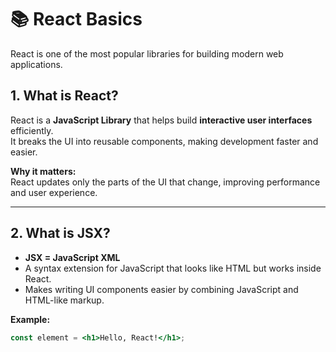 # 📚 React Basics

React is one of the most popular libraries for building modern web applications.

## 1. What is React?
React is a **JavaScript Library** that helps build **interactive user interfaces** efficiently.  
It breaks the UI into reusable components, making development faster and easier.

**Why it matters:**  
React updates only the parts of the UI that change, improving performance and user experience.

---

## 2. What is JSX?
- **JSX = JavaScript XML**
- A syntax extension for JavaScript that looks like HTML but works inside React.
- Makes writing UI components easier by combining JavaScript and HTML-like markup.

**Example:**
```jsx
const element = <h1>Hello, React!</h1>;
```